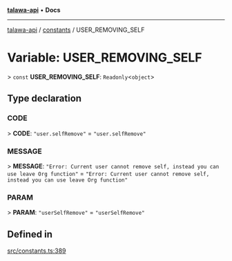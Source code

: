 [**talawa-api**](../../README.md) • **Docs**

***

[talawa-api](../../modules.md) / [constants](../README.md) / USER\_REMOVING\_SELF

# Variable: USER\_REMOVING\_SELF

\> `const` **USER\_REMOVING\_SELF**: `Readonly`\<`object`\>

## Type declaration

### CODE

\> **CODE**: `"user.selfRemove"` = `"user.selfRemove"`

### MESSAGE

\> **MESSAGE**: `"Error: Current user cannot remove self, instead you can use leave Org function"` = `"Error: Current user cannot remove self, instead you can use leave Org function"`

### PARAM

\> **PARAM**: `"userSelfRemove"` = `"userSelfRemove"`

## Defined in

[src/constants.ts:389](https://github.com/PalisadoesFoundation/talawa-api/blob/f4877b986932181336f42a7336754de05976cd97/src/constants.ts#L389)
